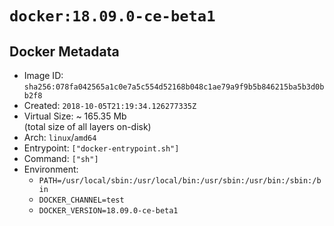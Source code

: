 # `docker:18.09.0-ce-beta1`

## Docker Metadata

- Image ID: `sha256:078fa042565a1c0e7a5c554d52168b048c1ae79a9f9b5b846215ba5b3d0bb2f8`
- Created: `2018-10-05T21:19:34.126277335Z`
- Virtual Size: ~ 165.35 Mb  
  (total size of all layers on-disk)
- Arch: `linux`/`amd64`
- Entrypoint: `["docker-entrypoint.sh"]`
- Command: `["sh"]`
- Environment:
  - `PATH=/usr/local/sbin:/usr/local/bin:/usr/sbin:/usr/bin:/sbin:/bin`
  - `DOCKER_CHANNEL=test`
  - `DOCKER_VERSION=18.09.0-ce-beta1`
